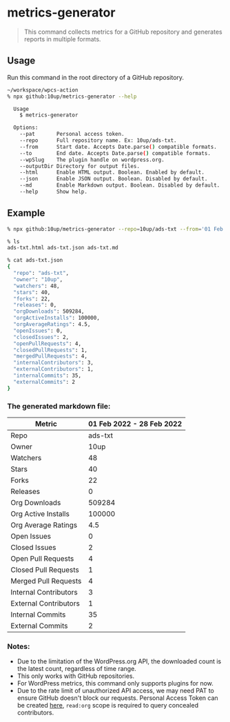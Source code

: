 # metrics-generator

> This command collects metrics for a GitHub repository and generates reports in multiple formats.

## Usage
Run this command in the root directory of a GitHub repository.

```sh
~/workspace/wpcs-action
% npx github:10up/metrics-generator --help

  Usage
    $ metrics-generator

  Options:
    --pat       Personal access token.
    --repo      Full repository name. Ex: 10up/ads-txt.
    --from      Start date. Accepts Date.parse() compatible formats.
    --to        End date. Accepts Date.parse() compatible formats.
    --wpSlug    The plugin handle on wordpress.org.
    --outputDir Directory for output files.
    --html      Enable HTML output. Boolean. Enabled by default.
    --json      Enable JSON output. Boolean. Disabled by default.
    --md        Enable Markdown output. Boolean. Disabled by default.
    --help      Show help.
```
## Example

```sh
% npx github:10up/metrics-generator --repo=10up/ads-txt --from='01 Feb 2022' --to='28 Feb 2022' --pat=<github_personal_access_token> --wpSlug=ads-txt --md --json

% ls
ads-txt.html ads-txt.json ads-txt.md

% cat ads-txt.json
{
  "repo": "ads-txt",
  "owner": "10up",
  "watchers": 48,
  "stars": 40,
  "forks": 22,
  "releases": 0,
  "orgDownloads": 509284,
  "orgActiveInstalls": 100000,
  "orgAverageRatings": 4.5,
  "openIssues": 0,
  "closedIssues": 2,
  "openPullRequests": 4,
  "closedPullRequests": 1,
  "mergedPullRequests": 4,
  "internalContributors": 3,
  "externalContributors": 1,
  "internalCommits": 35,
  "externalCommits": 2
}
```
### The generated markdown file:
| Metric | 01 Feb 2022 - 28 Feb 2022 |
| --- | --- |
| Repo | ads-txt |
| Owner | 10up |
| Watchers | 48 |
| Stars | 40 |
| Forks | 22 |
| Releases | 0 |
| Org Downloads | 509284 |
| Org Active Installs | 100000 |
| Org Average Ratings | 4.5 |
| Open Issues | 0 |
| Closed Issues | 2 |
| Open Pull Requests | 4 |
| Closed Pull Requests | 1 |
| Merged Pull Requests | 4 |
| Internal Contributors | 3 |
| External Contributors | 1 |
| Internal Commits | 35 |
| External Commits | 2 |


### Notes:
- Due to the limitation of the WordPress.org API, the downloaded count is the latest count, regardless of time range.
- This only works with GitHub repositories.
- For WordPress metrics, this command only supports plugins for now.
- Due to the rate limit of unauthorized API access, we may need PAT to ensure GitHub doesn't block our requests. Personal Access Token can be created [here](https://github.com/settings/tokens), `read:org` scope is required to query concealed contributors.
